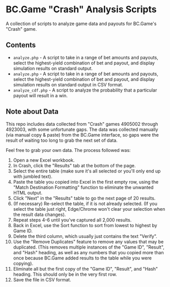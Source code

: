 # BC.Game "Crash" Analysis Scripts
A collection of scripts to analyze game data and payouts for BC.Game's "Crash" 
game.

## Contents
- `analyze.php` - A script to take in a range of bet amounts and payouts, select
  the highest-yield combination of bet and payout, and display simulation
  results on standard output.
- `analyze.php` - A script to take in a range of bet amounts and payouts, select
  the highest-yield combination of bet and payout, and display simulation
  results on standard output in CSV format.
- `analyze_cdf.php` - A script to analyze the probability that a particular 
  payout will result in a win.

## Note about Data
This repo includes data collected from "Crash" games 4905002 through 4923003,
with some unfortunate gaps. The data was collected manually (via manual copy &
paste) from the BC.Game interface, so gaps were the result of waiting too long
to grab the next set of data.

Feel free to grab your own data. The process followed was:
1.  Open a new Excel workbook.
2.  In Crash, click the "Results" tab at the bottom of the page.
3.  Select the entire table (make sure it's all selected or you'll only end up
    with jumbled text).
4.  Paste the table you copied into Excel in the first empty row, using the 
    "Match Destination Formatting" function to eliminate the unwanted HTML
    output.
5.  Click "Next" in the "Results" table to go the next page of 20 results.
6.  (If necessary) Re-select the table, if it is not already selected. (If you 
    select the table just right, Edge/Chrome won't clear your selection when the
    result data changes).
7.  Repeat steps 4-6 until you've captured all 2,000 results.
8.  Back in Excel, use the Sort function to sort from lowest to highest by Game
    ID.
9.  Delete the third column, which usually just contains the text "Verify".
10. Use the "Remove Duplicates" feature to remove any values that may be
    duplicated. (This removes multiple instances of the "Game ID", "Result",
    and "Hash" heading, as well as any numbers that you copied more than once
    because BC.Game added results to the table while you were copying).
11. Eliminate all but the first copy of the "Game ID", "Result", and "Hash" 
    heading. This should only be in the very first row.
12. Save the file in CSV format.
